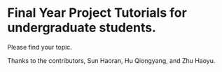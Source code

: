 # Final Year Project Tutorials for undergraduate students.

Please find your topic.

Thanks to the contributors, Sun Haoran, Hu Qiongyang, and Zhu Haoyu.
